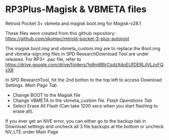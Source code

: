# RP3Plus-Magisk & VBMETA files
Retroid Pocket 3+ vbmeta and magisk boot.img for Magisk-v28.1


These files were created from this github repository: https://github.com/skompc/retroid-pocket-3-plus-autoroot

The magisk boot.img and vbmeta_custom.img are to replace the Boot.img and vbmeta-sign.img files in SPD ResearchDownload Tool are under releases. For RP3+ .pac file, refer to https://drive.google.com/drive/folders/1g9m8BlrCsdzXduEUfDERLilVLzxFQxX8


In SPD ResearchTool, hit the 2nd botton to the top left to access Download Settings.
*Main Page Tab*
- Change BOOT to the Magisk file
- Change VBMETA to the vbmeta_custom file.
*Flash Operations Tab*
- Select Erase All Flash (Can take 1200 secs when you start flashing to erase all).


If you ever get an NVE error, you can either go to the backup tab in Download settings and uncheck all 3 file backups at the bottom or uncheck NV_LTE under Main Page
